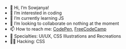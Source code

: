 - 👋 Hi, I’m Sowjanya!
- 👀 I’m interested in coding
- 🌱 I’m currently learning JS
- 💞️ I’m looking to collaborate on nothing at the moment
- 📫 How to reach me: [CodePen](https://codepen.io/sowg), [FreeCodeCamp](https://www.freecodecamp.org/sowg)
- 🧿 Specialties: UI/UX, CSS Illustrations and Recreations
- 🐱‍💻 Hacking: CSS


<!---
sowgk/sowgk is a ✨ special ✨ repository because its `README.md` (this file) appears on your GitHub profile.
You can click the Preview link to take a look at your changes.
--->
